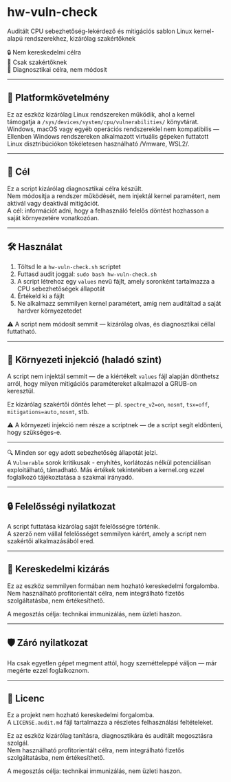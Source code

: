 # hw-vuln-check

Auditált CPU sebezhetőség-lekérdező és mitigációs sablon Linux kernel-alapú rendszerekhez, kizárólag szakértőknek

🔒 Nem kereskedelmi célra  
🧠 Csak szakértőknek  
📎 Diagnosztikai célra, nem módosít


---

## 🔧 Platformkövetelmény

Ez az eszköz kizárólag Linux rendszereken működik, ahol a kernel támogatja a `/sys/devices/system/cpu/vulnerabilities/` könyvtárat.  
Windows, macOS vagy egyéb operációs rendszereklel nem kompatibilis — Ellenben Windows rendszereken alkalmazott virtuális gépeken futtatott Linux disztribúciókon 
tökéletesen használható /Vmware, WSL2/.

---

## 🎯 Cél

Ez a script kizárólag diagnosztikai célra készült.  
Nem módosítja a rendszer működését, nem injektál kernel paramétert, nem aktivál vagy deaktivál mitigációt.  
A cél: információt adni, hogy a felhasználó felelős döntést hozhasson a saját környezetére vonatkozóan.

---

## 🛠️ Használat

1. Töltsd le a `hw-vuln-check.sh` scriptet  
2. Futtasd audit joggal: `sudo bash hw-vuln-check.sh`  
3. A script létrehoz egy `values` nevű fájlt, amely soronként tartalmazza a CPU sebezhetőségek állapotát  
4. Értékeld ki a fájlt  
5. Ne alkalmazz semmilyen kernel paramétert, amíg nem auditáltad a saját hardver környezetedet

⚠️ A script nem módosít semmit — kizárólag olvas, és diagnosztikai céllal futtatható.

---

## 🧬 Környezeti injekció (haladó szint)

A script nem injektál semmit — de a kiértékelt `values` fájl alapján dönthetsz arról, hogy milyen mitigációs paramétereket alkalmazol a GRUB-on keresztül.

Ez kizárólag szakértői döntés lehet — pl. `spectre_v2=on`, `nosmt`, `tsx=off`, `mitigations=auto,nosmt`, stb.

⚠️ A környezeti injekció nem része a scriptnek — de a script segít eldönteni, hogy szükséges-e.

---


🔍 Minden sor egy adott sebezhetőség állapotát jelzi.  
A `Vulnerable` sorok kritikusak - enyhítés, korlátozás nélkül potenciálisan exploitálható, támadható.
Más értékek tekintetében a kernel.org ezzel foglalkozó tájékoztatása a szakmai irányadó.

---

## 🔒 Felelősségi nyilatkozat

A script futtatása kizárólag saját felelősségre történik.  
A szerző nem vállal felelősséget semmilyen kárért, amely a script  nem szakértői alkalmazásából ered.

---

## 🚫 Kereskedelmi kizárás

Ez az eszköz semmilyen formában nem hozható kereskedelmi forgalomba.  
Nem használható profitorientált célra, nem integrálható fizetős szolgáltatásba, nem értékesíthető.

A megosztás célja: technikai immunizálás, nem üzleti haszon.

---

## 🛡️ Záró nyilatkozat

Ha csak egyetlen gépet megment attól, hogy szemétteleppé váljon — már megérte ezzel foglalkoznom.

---

## 📜 Licenc

Ez a projekt nem hozható kereskedelmi forgalomba.  
A `LICENSE.audit.md` fájl tartalmazza a részletes felhasználási feltételeket.

Ez az eszköz kizárólag tanításra, diagnosztikára és auditált megosztásra szolgál.  
Nem használható profitorientált célra, nem integrálható fizetős szolgáltatásba, nem értékesíthető.

A megosztás célja: technikai immunizálás, nem üzleti haszon.




